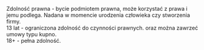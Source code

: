 Zdolność prawna - bycie podmiotem prawna, może korzystać z prawa i jemu podlega. Nadana w momencie urodzenia człowieka czy stworzenia firmy.  
13 lat - ograniczona zdolność do czynności prawnych. oraz można zawrzeć umowy typu kupno.  
18+ - pełna zdolność.  

